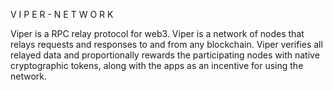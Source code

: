
V I P E R  -  N E T W O R K


Viper is a RPC relay protocol for web3.
Viper is a network of nodes that relays requests and responses to and from any blockchain.
Viper verifies all relayed data and proportionally rewards the participating nodes with native cryptographic tokens, along with the apps as an incentive for using the network.